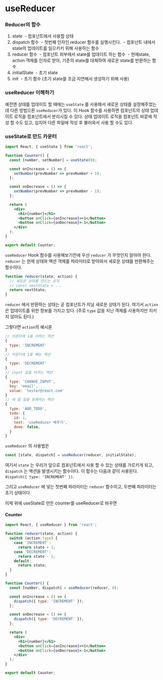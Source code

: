 # useReducer 

### Reducer의 함수
1. state
 - 컴포넌트에서 사용할 상태
2. dispatch 함수
 - 첫번째 인자인 reducer 함수를 실행시킨다.
 - 컴포넌트 내에서 state의 업데이트를 일으키키 위해 사용하는 함수
3. reducer 함수
 - 컴포넌트 외부에서 state를 업데이트 하는 함수
 - 현재state, action 객체를 인자로 받아, 기존의 state를 대체하여 새로운 state를 반환하는 함수
4. initialState
 - 초기 state
5. init
 - 초기 함수 (초기 state를 조금 지연해서 생성하기 위해 사용)


### useReducer 이해하기

예전엔 상태를 업데이트 할 때에는 `useState` 를 사용해서 새로운 상태를 설정해주었는데 다른 방법으론 `useReducer`가 있다. 이 Hook 함수를 사용하면 컴포넌트의 상태 업데이트 로직을 컴포넌트에서 분리시킬 수 있다. 상태 업데이트 로직을 컴포넌트 바깥에 작성 할 수도 있고, 심지어 다른 파일에 작성 후 불러와서 사용 할 수도 있다.


### useState로 만드 카운터 

``` jsx
import React, { useState } from 'react';

function Counter() {
  const [number, setNumber] = useState(0);

  const onIncrease = () => {
    setNumber(prevNumber => prevNumber + 1);
  };

  const onDecrease = () => {
    setNumber(prevNumber => prevNumber - 1);
  };

  return (
    <div>
      <h1>{number}</h1>
      <button onClick={onIncrease}>+1</button>
      <button onClick={onDecrease}>-1</button>
    </div>
  );
}

export default Counter;
```

`useReducer` Hook 함수를 사용해보기전에 우선 `reducer` 가 무엇인지 알아야 한다. `reducer` 는 현재 상태와 액션 객체를 파라미터로 받아와서 새로운 상태를 반환해주는 함수이다.

```jsx
function reducer(state, action) {
  // 새로운 상태를 만드는 로직
  // const nextState = ...
  return nextState;
}
```

`reducer` 에서 반환하는 상태는 곧 컴포넌트가 지닐 새로운 상태가 된다.
여기서 `action` 은 업데이트를 위한 정보를 가지고 있다. (주로 `type` 값을 지닌 객체를 사용하지만 지키지 않아도 된다.)

그렇다면 `action`의 예시론 

``` jsx
// 카운터에 1을 더하는 액션
{
  type: 'INCREMENT'
}
// 카운터에 1을 빼는 액션
{
  type: 'DECREMENT'
}
// input 값을 바꾸는 액션
{
  type: 'CHANGE_INPUT',
  key: 'email',
  value: 'tester@react.com'
}
// 새 할 일을 등록하는 액션
{
  type: 'ADD_TODO',
  todo: {
    id: 1,
    text: 'useReducer 배우기',
    done: false,
  }
}
```

`useReducer` 의 사용법은 

``` jsx
const [state, dispatch] = useReducer(reducer, initialState);
```

여기서 `state` 는 우리가 앞으로 컴포넌트에서 사용 할 수 있는 상태를 가르키게 되고, `dispatch` 는 액션을 발생시키는 함수이다. 이 함수는 다음과 같이 사용된다. `dispatch({ type: 'INCREMENT' })`.

그리고 `useReducer` 에 넣는 첫번째 파라미터는 `reducer` 함수이고, 두번째 파라미터는 초기 상태이다

이제 위에 useState로 만든 counter를 useReducer로 바꾸면

#### Counter

```jsx
import React, { useReducer } from 'react';

function reducer(state, action) {
  switch (action.type) {
    case 'INCREMENT':
      return state + 1;
    case 'DECREMENT':
      return state - 1;
    default:
      return state;
  }
}

function Counter() {
  const [number, dispatch] = useReducer(reducer, 0);

  const onIncrease = () => {
    dispatch({ type: 'INCREMENT' });
  };

  const onDecrease = () => {
    dispatch({ type: 'DECREMENT' });
  };

  return (
    <div>
      <h1>{number}</h1>
      <button onClick={onIncrease}>+1</button>
      <button onClick={onDecrease}>-1</button>
    </div>
  );
}

export default Counter;
```